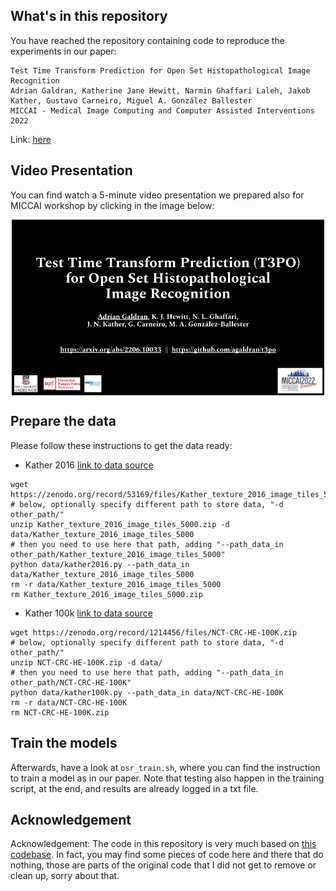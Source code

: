 
## What's in this repository
You have reached the repository containing code to reproduce the experiments in our paper:
```
Test Time Transform Prediction for Open Set Histopathological Image Recognition
Adrian Galdran, Katherine Jane Hewitt, Narmin Ghaffari Laleh, Jakob Kather, Gustavo Carneiro, Miguel A. González Ballester
MICCAI - Medical Image Computing and Computer Assisted Interventions 2022
```
Link: [here](https://arxiv.org/abs/2206.10033)


## Video Presentation
You can find watch a 5-minute video presentation we prepared also for MICCAI workshop by clicking in the image below:

<a href="https://www.youtube.com/watch?v=Dt9uAvgPPak">
<p align="center">
<img href="InstantDL" src="other/T3PO.png" width="500" alt="Link to presentation" align="center">
</p>
</a>

## Prepare the data
Please follow these instructions to get the data ready:

* Kather 2016 [link to data source](https://www.nature.com/articles/srep27988)

```
wget https://zenodo.org/record/53169/files/Kather_texture_2016_image_tiles_5000.zip
# below, optionally specify different path to store data, "-d other_path/"
unzip Kather_texture_2016_image_tiles_5000.zip -d data/Kather_texture_2016_image_tiles_5000  
# then you need to use here that path, adding "--path_data_in other_path/Kather_texture_2016_image_tiles_5000"
python data/kather2016.py --path_data_in data/Kather_texture_2016_image_tiles_5000           
rm -r data/Kather_texture_2016_image_tiles_5000
rm Kather_texture_2016_image_tiles_5000.zip
```

* Kather 100k [link to data source](https://doi.org/10.1371/journal.pmed.1002730)
```
wget https://zenodo.org/record/1214456/files/NCT-CRC-HE-100K.zip  
# below, optionally specify different path to store data, "-d other_path/"
unzip NCT-CRC-HE-100K.zip -d data/
# then you need to use here that path, adding "--path_data_in other_path/NCT-CRC-HE-100K"                                
python data/kather100k.py --path_data_in data/NCT-CRC-HE-100K     
rm -r data/NCT-CRC-HE-100K
rm NCT-CRC-HE-100K.zip
```

## Train the models
Afterwards, have a look at `osr_train.sh`, where you can find the instruction to train a model as in our paper. 
Note that testing also happen in the training script, at the end, and results are already logged in a txt file.

## Acknowledgement
Acknowledgement: The code in this repository is very much based on [this codebase](https://github.com/sgvaze/osr_closed_set_all_you_need). In fact, you may find some pieces of code here and there that do nothing, those are parts of the original code that I did not get to remove or clean up, sorry about that.
